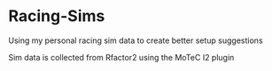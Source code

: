 # Racing-Sims
Using my personal racing sim data to create better setup suggestions

Sim data is collected from Rfactor2 using the MoTeC I2 plugin
